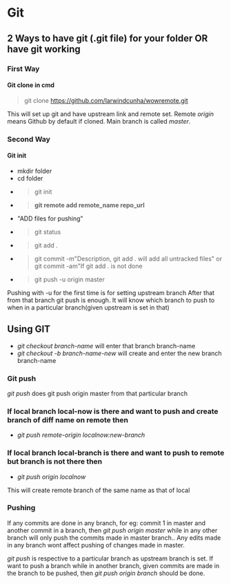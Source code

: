 # Git

## 2 Ways to have git (.git file) for your folder OR have git working

### First Way

#### Git clone in cmd

>git clone https://github.com/larwindcunha/wowremote.git

This will set up git and have upstream link and remote set.
Remote _origin_ means Github by default if cloned.
Main branch is called _master_.

### Second Way

#### Git init

* mkdir folder
* cd folder
* >git init
* >**git remote add remote_name repo_url** 
* "ADD files for pushing"
* >git status
* >git add .
* >git commit -m"Description, git add . will add all untracked files" or git commit -am"If git add . is not done
* >git push -u origin master

Pushing with -u for the first time is for setting upstream branch
After that from that branch git push is enough. It will know which branch to push to when in a particular branch(given upstream is set in that)

## Using GIT

* _git checkout branch-name_ will enter that branch branch-name
* _git checkout -b branch-name-new_ will create and enter the new branch branch-name

### Git push

_git push_ does git push origin master from that particular branch

### If local branch local-now is there and want to push and create branch of diff name on remote then

* _git push remote-origin localnow:new-branch_

### If local branch local-branch is there and want to push to remote but branch is not there then

* _git push origin localnow_

This will create remote branch of the same name as that of local

### Pushing

If any commits are done in any branch, for eg: commit 1 in master and another commit in a branch, then _git push origin master_ while in any other branch will only push the commits made in master branch..
Any edits made in any branch wont affect pushing of changes made in master.

_git push_ is respective to a particular branch as upstream branch is set.
If want to push a branch while in another branch, given commits are made in the branch to be pushed, then _git push origin branch_ should be done. 